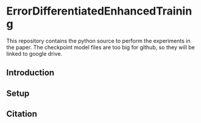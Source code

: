 # ErrorDifferentiatedEnhancedTraining

This repository contains the python source to perform the experiments in the paper. The checkpoint model files are too big for github, so they will be linked to google drive.

## Introduction


## Setup


## Citation

